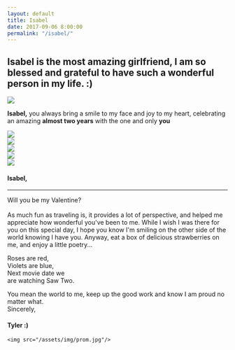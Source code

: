 ```yaml
---
layout: default
title: Isabel
date: 2017-09-06 8:00:00
permalink: "/isabel/"
---
```


<section id="isabel-page">
    <h1 class="isabel-title">Isabel is the most amazing girlfriend, I am so blessed and grateful to have such a wonderful person in my life. :)</h1>
    <img class="isabel-image" src="/assets/img/isabel/isabel.jpg"/>
    <!-- <h1 class="isabel-title">"Not crass enough, I don't give a shit" - Isabel Wickliffe (FASET 2015)</h1> -->
    <p class="isabel-text"><strong>Isabel,</strong> you always bring a smile to my face and joy to my heart,
        celebrating an amazing <strong>almost two years</strong> with the one and only <strong>you</strong></p>
</section>

<section id="isabel-album">
    <div class="isabel-slot">
        <img class="isabel-photo" src="/assets/img/isabel/anniver-1.jpg">
    </div>
    <div class="isabel-slot">
        <img class="isabel-photo" src="/assets/img/isabel/anniver-2.jpg">
    </div>
    <div class="isabel-slot">
        <img class="isabel-photo" src="/assets/img/isabel/anniver-3.jpg">
    </div>
    <div class="isabel-slot">
        <img class="isabel-photo" src="/assets/img/isabel/anniver-4.jpg">
    </div>
</section>

<!--
<section id="countdown">
    <h3>Countdown until I see you again!!! <3</h3>
    <hr>
    <div id="clock">
        <div>
            <span class="days"></span>
            <div class="clock-labels">Days</div>
        </div>
        <div>
            <span class="hours"></span>
            <div class="clock-labels">Hours</div>
        </div>
        <div>
            <span class="minutes"></span>
            <div class="clock-labels">Minutes</div>
        </div>
        <div>
            <span class="seconds"></span>
            <div class="clock-labels">Seconds</div>
        </div>
    </div>
</section>
-->

<section id="postcard">
    <img id="postcard-stamp" src="/assets/img/stamp.jpg">
    <div id="postcard-letter">
        <h4>Isabel,</h4>
        <hr>
        <p>
            Will you be my Valentine? <br> <br>
            As much fun as traveling is, it provides a lot of perspective, and helped me appreciate how wonderful
            you've been to me. While I wish I was there for you on this special day, I hope you know I'm smiling on
            the other side of the world knowing I have you. Anyway, eat a box of delicious strawberries on me, and
            enjoy a
            little
            poetry...
        </p>
        <p class="postcard-centered">
            Roses are red, <br>
            Violets are blue, <br>
            Next movie date we <br>
            are watching Saw Two. <br>
        </p>
        <p>
            You mean the world to me, keep up the good work and know I am proud no matter what. <br>
            Sincerely,
        </p>
        <h4>Tyler :)</h4>
    </div>
</section>

<section id="isabel-prom">

    <img src="/assets/img/prom.jpg"/>

</section>


<!--
    <section class="isabel-poetry">
        <h3>Radiance</h3>
        <div class="isabel-poem">

            <div class="poem-line">A golden glow touches my heart,</div>
            <div class="poem-line">Always there no matter how far apart,</div>
            <div class="poem-line">Gracefully lifting my spirits and brightening my days,</div>
            <div class="poem-line">It shines from my most perfect angel, who never ceases to amaze</div>

            <div class="poem-newline">Her beautiful skin is soft and fair, like a smooth wave to the sight</div>
            <div class="poem-line">Her gentle touch is warm and soothing, like cocoa on a winter night</div>
            <div class="poem-line">Her golden locks swirl festively, like loose grass in a fall meadow</div>
            <div class="poem-line">Her rosy cheeks beam, like spring flowers that continue to grow</div>

            <!--
                        <div class="poem-newline">Please, please don't read this</div>
                        <div class="poem-line"></div>
                        <div class="poem-line"></div>
                        <div class="poem-line"></div>

                        <div class="poem-newline">Seriously, I want to be as perfect as you (ok that's impossible)</div>
                        <div class="poem-line"></div>
                        <div class="poem-line"></div>
                        <div class="poem-line"></div>
            //comment here -- >
            <div class="poem-newline">I am so lucky to have her, she's a dream come true</div>
            <div class="poem-line">I could never want anything when I have you</div>
            <div class="poem-line">I hope you know that I am head over heels</div>
            <div class="poem-endline">Isabel Wickliffe, I love you for realz</div>

        </div>
    </section>
-->

<script type="text/javascript">
    $(document).ready(function(){
        var fadeSection = document.getElementById("isabel-prom");
        promFader(fadeSection);
    });

    function promFader(fadeSection) {
        fadeSection.style.backgroundColor = '#' + 
    });
</script>

<script src="/assets/js/clock.js" type="text/javascript"></script>